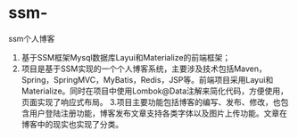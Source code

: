 # ssm-
ssm个人博客
1.	基于SSM框架Mysql数据库Layui和Materialize的前端框架；
2.  项目是基于SSM实现的一个个人博客系统，主要涉及技术包括Maven，Spring，SpringMVC，MyBatis，Redis，JSP等。前端项目采用Layui和Materialize。同时在项目中使用Lombok@Data注解来简化代码，方便使用，页面实现了响应式布局。
3.项目主要功能包括博客的编写、发布、修改，也包含用户登陆注册功能，博客发布文章支持各类字体以及图片上传功能。文章在博客中的现实也实现了分类。
